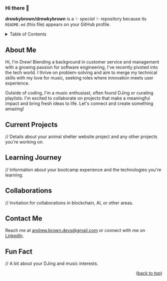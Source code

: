 <a name="readme-top"></a>

### Hi there 👋

**drewkybrown/drewkybrown** is a ✨ _special_ ✨ repository because its `README.md` (this file) appears on your GitHub profile.

<!-- TABLE OF CONTENTS -->
<details>
  <summary>Table of Contents</summary>
  <ol>
    <li><a href="#about-me">About Me</a></li>
    <li><a href="#current-projects">Current Projects</a></li>
    <li><a href="#learning-journey">Learning Journey</a></li>
    <li><a href="#collaborations">Collaborations</a></li>
    <li><a href="#contact-me">Contact Me</a></li>
    <li><a href="#fun-fact">Fun Fact</a></li>
  </ol>
</details>

## About Me

Hi, I'm Drew! Blending a background in customer service and management with a growing passion for software engineering, I've recently pivoted into the tech world. I thrive on problem-solving and aim to merge my technical skills with my love for music, seeking roles where innovation meets user experience.

Outside of coding, I'm a music enthusiast, often found DJing or curating playlists. I'm excited to collaborate on projects that make a meaningful impact and bring fresh ideas to life. Let's connect and create something amazing!

## Current Projects
// Details about your animal shelter website project and any other projects you're working on.

## Learning Journey
// Information about your bootcamp experience and the technologies you're learning.

## Collaborations
// Invitation for collaborations in blockchain, AI, or other areas.

## Contact Me
Reach me at [andrew.brown.devs@gmail.com](mailto:andrew.brown.devs@gmail.com) or connect with me on [LinkedIn](https://www.linkedin.com/in/brown-k-andrew/).

## Fun Fact
// A bit about your DJing and music interests.

<p align="right">(<a href="#readme-top">back to top</a>)</p>


